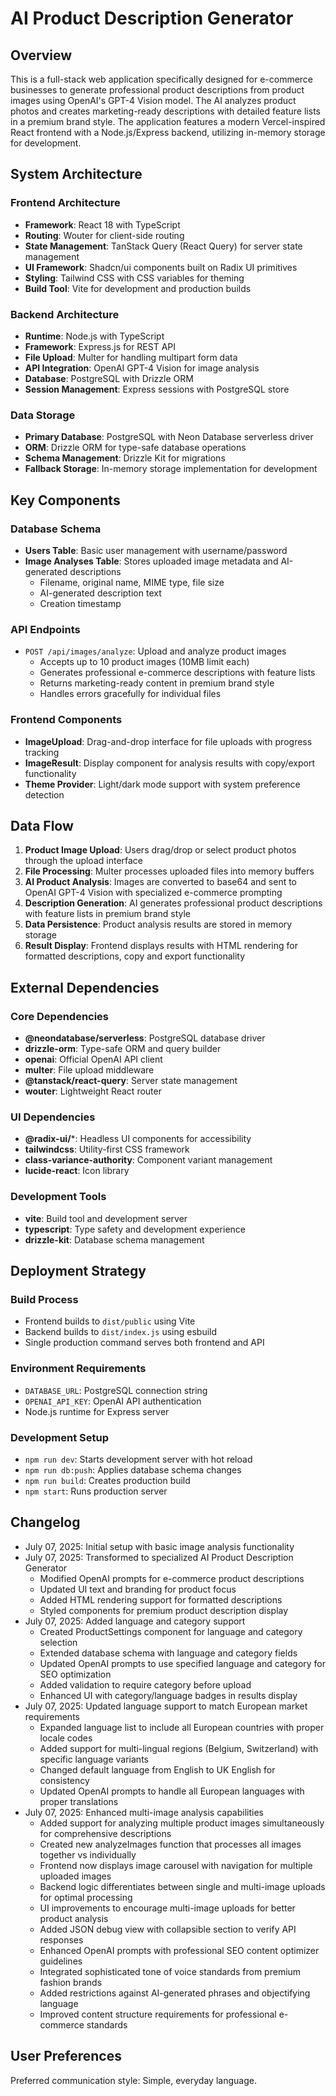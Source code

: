 # AI Product Description Generator

## Overview

This is a full-stack web application specifically designed for e-commerce businesses to generate professional product descriptions from product images using OpenAI's GPT-4 Vision model. The AI analyzes product photos and creates marketing-ready descriptions with detailed feature lists in a premium brand style. The application features a modern Vercel-inspired React frontend with a Node.js/Express backend, utilizing in-memory storage for development.

## System Architecture

### Frontend Architecture
- **Framework**: React 18 with TypeScript
- **Routing**: Wouter for client-side routing
- **State Management**: TanStack Query (React Query) for server state management
- **UI Framework**: Shadcn/ui components built on Radix UI primitives
- **Styling**: Tailwind CSS with CSS variables for theming
- **Build Tool**: Vite for development and production builds

### Backend Architecture
- **Runtime**: Node.js with TypeScript
- **Framework**: Express.js for REST API
- **File Upload**: Multer for handling multipart form data
- **API Integration**: OpenAI GPT-4 Vision for image analysis
- **Database**: PostgreSQL with Drizzle ORM
- **Session Management**: Express sessions with PostgreSQL store

### Data Storage
- **Primary Database**: PostgreSQL with Neon Database serverless driver
- **ORM**: Drizzle ORM for type-safe database operations
- **Schema Management**: Drizzle Kit for migrations
- **Fallback Storage**: In-memory storage implementation for development

## Key Components

### Database Schema
- **Users Table**: Basic user management with username/password
- **Image Analyses Table**: Stores uploaded image metadata and AI-generated descriptions
  - Filename, original name, MIME type, file size
  - AI-generated description text
  - Creation timestamp

### API Endpoints
- `POST /api/images/analyze`: Upload and analyze product images
  - Accepts up to 10 product images (10MB limit each)
  - Generates professional e-commerce descriptions with feature lists
  - Returns marketing-ready content in premium brand style
  - Handles errors gracefully for individual files

### Frontend Components
- **ImageUpload**: Drag-and-drop interface for file uploads with progress tracking
- **ImageResult**: Display component for analysis results with copy/export functionality
- **Theme Provider**: Light/dark mode support with system preference detection

## Data Flow

1. **Product Image Upload**: Users drag/drop or select product photos through the upload interface
2. **File Processing**: Multer processes uploaded files into memory buffers
3. **AI Product Analysis**: Images are converted to base64 and sent to OpenAI GPT-4 Vision with specialized e-commerce prompting
4. **Description Generation**: AI generates professional product descriptions with feature lists in premium brand style
5. **Data Persistence**: Product analysis results are stored in memory storage
6. **Result Display**: Frontend displays results with HTML rendering for formatted descriptions, copy and export functionality

## External Dependencies

### Core Dependencies
- **@neondatabase/serverless**: PostgreSQL database driver
- **drizzle-orm**: Type-safe ORM and query builder
- **openai**: Official OpenAI API client
- **multer**: File upload middleware
- **@tanstack/react-query**: Server state management
- **wouter**: Lightweight React router

### UI Dependencies
- **@radix-ui/***: Headless UI components for accessibility
- **tailwindcss**: Utility-first CSS framework
- **class-variance-authority**: Component variant management
- **lucide-react**: Icon library

### Development Tools
- **vite**: Build tool and development server
- **typescript**: Type safety and development experience
- **drizzle-kit**: Database schema management

## Deployment Strategy

### Build Process
- Frontend builds to `dist/public` using Vite
- Backend builds to `dist/index.js` using esbuild
- Single production command serves both frontend and API

### Environment Requirements
- `DATABASE_URL`: PostgreSQL connection string
- `OPENAI_API_KEY`: OpenAI API authentication
- Node.js runtime for Express server

### Development Setup
- `npm run dev`: Starts development server with hot reload
- `npm run db:push`: Applies database schema changes
- `npm run build`: Creates production build
- `npm start`: Runs production server

## Changelog
- July 07, 2025: Initial setup with basic image analysis functionality
- July 07, 2025: Transformed to specialized AI Product Description Generator
  - Modified OpenAI prompts for e-commerce product descriptions
  - Updated UI text and branding for product focus
  - Added HTML rendering support for formatted descriptions
  - Styled components for premium product description display
- July 07, 2025: Added language and category support
  - Created ProductSettings component for language and category selection
  - Extended database schema with language and category fields
  - Updated OpenAI prompts to use specified language and category for SEO optimization
  - Added validation to require category before upload
  - Enhanced UI with category/language badges in results display
- July 07, 2025: Updated language support to match European market requirements
  - Expanded language list to include all European countries with proper locale codes
  - Added support for multi-lingual regions (Belgium, Switzerland) with specific language variants
  - Changed default language from English to UK English for consistency
  - Updated OpenAI prompts to handle all European languages with proper translations
- July 07, 2025: Enhanced multi-image analysis capabilities
  - Added support for analyzing multiple product images simultaneously for comprehensive descriptions
  - Created new analyzeImages function that processes all images together vs individually
  - Frontend now displays image carousel with navigation for multiple uploaded images
  - Backend logic differentiates between single and multi-image uploads for optimal processing
  - UI improvements to encourage multi-image uploads for better product analysis
  - Added JSON debug view with collapsible section to verify API responses
  - Enhanced OpenAI prompts with professional SEO content optimizer guidelines
  - Integrated sophisticated tone of voice standards from premium fashion brands
  - Added restrictions against AI-generated phrases and objectifying language
  - Improved content structure requirements for professional e-commerce standards

## User Preferences

Preferred communication style: Simple, everyday language.